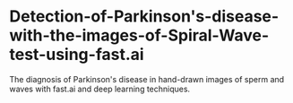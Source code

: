 # Detection-of-Parkinson's-disease-with-the-images-of-Spiral-Wave-test-using-fast.ai

The diagnosis of Parkinson's disease in hand-drawn images of sperm and waves with fast.ai and deep learning techniques.
